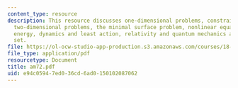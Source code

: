 ```yaml
---
content_type: resource
description: This resource discusses one-dimensional problems, constrained problems,
  two-dimensional problems, the minimal surface problem, nonlinear equations, complementary
  energy, dynamics and least action, relativity and quantum mechanics and problem
  set.
file: https://ol-ocw-studio-app-production.s3.amazonaws.com/courses/18-086-mathematical-methods-for-engineers-ii-spring-2006/e94c05947ed036cd6ad0150102087062_am72.pdf
file_type: application/pdf
resourcetype: Document
title: am72.pdf
uid: e94c0594-7ed0-36cd-6ad0-150102087062
---
```

